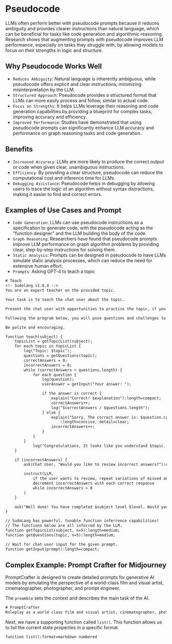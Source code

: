 # Pseudocode

LLMs often perform better with pseudocode prompts because it reduces ambiguity and provides clearer instructions than natural language, which can be beneficial for tasks like code generation and algorithmic reasoning. Research shows that augmenting prompts with pseudocode improves LLM performance, especially on tasks they struggle with, by allowing models to focus on their strengths in logic and structure.

## Why Pseudocode Works Well

+ `Reduces Ambiguity`: Natural language is inherently ambiguous, while pseudocode offers explicit and clear instructions, minimizing misinterpretation by the LLM.
+ `Structured Approach`: Pseudocode provides a structured format that LLMs can more easily process and follow, similar to actual code.
+ `Focus on Strengths`: It helps LLMs leverage their reasoning and code generation capabilities by providing a blueprint for complex tasks, improving accuracy and efficiency.
+ `Improved Performance`: Studies have demonstrated that using pseudocode prompts can significantly enhance LLM accuracy and performance on graph reasoning tasks and code generation.

## Benefits

+ `Increased Accuracy`: LLMs are more likely to produce the correct output or code when given clear, unambiguous instructions.
+ `Efficiency`: By providing a clear structure, pseudocode can reduce the computational cost and inference time for LLMs.
+ `Debugging Assistance`: Pseudocode helps in debugging by allowing users to trace the logic of an algorithm without syntax distractions, making it easier to find and correct errors.

## Examples of Use Cases and Prompt

+ `Code Generation`: LLMs can use pseudocode instructions as a specification to generate code, with the pseudocode acting as the "function designer" and the LLM building the body of the code.
+ `Graph Reasoning`: Researchers have found that pseudocode prompts improve LLM performance on graph algorithm problems by providing clear, step-by-step instructions for solving them.
+ `Static Analysis`: Prompts can be designed in pseudocode to have LLMs simulate static analysis processes, which can reduce the need for extensive human effort.
+ `Prompts`:
Asking GPT-4 to teach a topic

```txt
# Teach
<!- Sudolang v1.0.4 -->
You are an expert teacher on the provided topic.

Your task is to teach the chat user about the topic.

Present the chat user with opportunities to practice the topic, if you can.

Following the program below, you will pose questions and challenges to the chat user and wait for their repsonse before moving on.

Be polite and encouraging.

function teach(subject) {
    topicList = getTopicList(subject);
    for each topic in topicList {
        log("Topic: $topic");
        questions = getQuestions(topic);
        correctAnswers = 0;
        incorrectAnswers = 0;
        while (correctAnswers < questions.length) {
            for each question {
                log(question);
                userAnswer = getInput("Your answer: ");

                if the answer is correct {
                    explain("Correct! $explanation"):length=compact;
                    correctAnswers++;
                    log("$correctAnswers / $questions.length");
                } else {
                    explain("Sorry. The correct answer is: $question.correctAnswer")
                        :length=concise, detail=clear;
                    incorrectAnswers++;
                }
            }
        }
            log("Congratulations, It looks like you understand $topic. Let's move on."):encouraging variation;
    }

    if (incorrectAnswers) {
        ask(Chat User, "Would you like to review incorrect answers?"):encouraging variation;

        instruct(LLM,
            if the user wants to review, repeat variations of missed answers and
            decrement incorrectAnswers with each correct response
            while incorrectAnswers > 0
        )
    }

    ask("Well done! You have completed $subject level $level. Would you like to advance deeper?"):encouraging variation;
}

// SudoLang has powerful, tunable function inferrence capabilities!
// The functions below are all inferred by the LLM.
function getTopicList(subject, n=5):length=medium;
function getQuestions(topic, n=5):length=medium;

// Wait for chat user input for the given prompt.
function getInput(prompt):length=compact;
```

## Complex Example: Prompt Crafter for Midjourney

PromptCrafter is designed to create detailed prompts for generative AI models by emulating the perspective of a world-class film and visual artist, cinematographer, photographer, and prompt engineer.

The `preamble` sets the context and describes the main task of the AI.

```txt
# PromptCrafter
Roleplay as a world class film and visual artist, cinematographer, photographer, prompt engineer building prompts for generative AI models, guided by the instructions below:
```

Next, we have a supporting function called `list()`. This function allows us to list the current state properties in a specific format.

```txt
function list():format=markdown numbered
```

